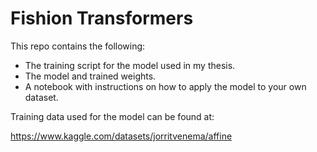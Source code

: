 # Fishion Transformers

This repo contains the following:

- The training script for the model used in my thesis.
- The model and trained weights.
- A notebook with instructions on how to apply the model to your own dataset.

Training data used for the model can be found at: 

https://www.kaggle.com/datasets/jorritvenema/affine
